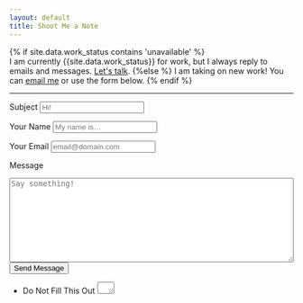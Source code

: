 ```yaml
---
layout: default
title: Shoot Me a Note
---
```


{% if site.data.work_status contains 'unavailable' %}  
I am currently {{site.data.work_status}} for work, but I always reply to emails and messages. <a href="&#109;&#97;&#105;&#108;&#116;&#111;&#58;%63%6F%6C%65%40%74%77%6E%73%6E%64%2E%63%6F">Let's talk</a>.
{%else %} 
I am taking on new work! You can <a href="&#109;&#97;&#105;&#108;&#116;&#111;&#58;%63%6F%6C%65%40%74%77%6E%73%6E%64%2E%63%6F">email me</a> or use the form below.
{% endif %}
<br>
<hr>

<form data-validate="parsley" id="form1" name="form1" class="wufoo topLabel contact" autocomplete="off" enctype="multipart/form-data" method="post" novalidate action="">
  <label>Subject</label>
  <input id="" name="contact-subject" type="text" placeholder="Hi!" value="" tabindex="1" data-required="true" onkeyup="">

  <label>Your Name</label>
  <input id="" name="contact-name" type="text" placeholder="My name is&hellip;" value="" tabindex="2" data-required="true" onkeyup="">

  <label>Your Email</label>
  <input id="" name="contact-email" type="email" placeholder="email@domain.com" value="" tabindex="3" data-required="true" onkeyup="">
  
  <label>Message</label>
  <textarea id="" name="contact-message" style="width:100%;height:150px;" placeholder="Say something!" spellcheck="true" maxlength="1000" tabindex="4" data-required="true" onkeyup=""></textarea>

  <input id="saveForm" name="saveForm" class="btn" type="submit" value="Send Message"/>

  <ul class="hidden">
    <li>
      <label for="comment">Do Not Fill This Out</label>
      <textarea name="comment" id="comment" rows="1" cols="1"></textarea>
      <input type="hidden" id="idstamp" name="idstamp" value="+gGfQUcSvFpUxJtjAI6BjFRuhytF7oe6GiFcgU1Jcb8=">
    </li>
  </ul>

</form>